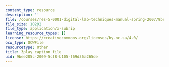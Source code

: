 ```yaml
---
content_type: resource
description: ''
file: /courses/res-5-0001-digital-lab-techniques-manual-spring-2007/9bee285c20095cf8b105f69d36a265de_a4hLUCX893M.vtt
file_size: 10292
file_type: application/x-subrip
learning_resource_types: []
license: https://creativecommons.org/licenses/by-nc-sa/4.0/
ocw_type: OCWFile
resourcetype: Other
title: 3play caption file
uid: 9bee285c-2009-5cf8-b105-f69d36a265de
---
```

